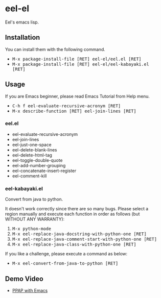 # eel-el

Eel's emacs lisp.

## Installation

You can install them with the following command.

* <kbd>M-x package-install-file [RET] eel-el/eel.el [RET]</kbd>
* <kbd>M-x package-install-file [RET] eel-el/eel-kabayaki.el [RET]</kbd>

## Usage

If you are Emacs beginner, please read Emacs Tutorial from Help menu.

* <kbd>C-h f eel-evaluate-recursive-acronym [RET]</kbd>
* <kbd>M-x describe-function [RET] eel-join-lines [RET]</kbd>

### eel.el

* eel-evaluate-recursive-acronym
* eel-join-lines
* eel-just-one-space
* eel-delete-blank-lines
* eel-delete-html-tag
* eel-toggle-double-quote
* eel-add-number-grouping
* eel-concatenate-insert-register
* eel-comment-kill

### eel-kabayaki.el

Convert from java to python.

It doesn't work correctly since there are so many bugs.  Please select a region manually and execute each function in order as follows \(but WITHOUT ANY WARRANTY\):

1. <kbd>M-x python-mode
2. <kbd>M-x eel-replace-java-docstring-with-python-one [RET]
3. <kbd>M-x eel-replace-java-comment-start-with-python-one [RET]
4. <kbd>M-x eel-replace-java-class-with-python-one [RET]

If you like a challenge, please execute a command as below:

* <kbd>M-x eel-convert-from-java-to-python [RET]

## Demo Video

* [PPAP with Emacs](https://youtu.be/iFVPRzeotHc)
